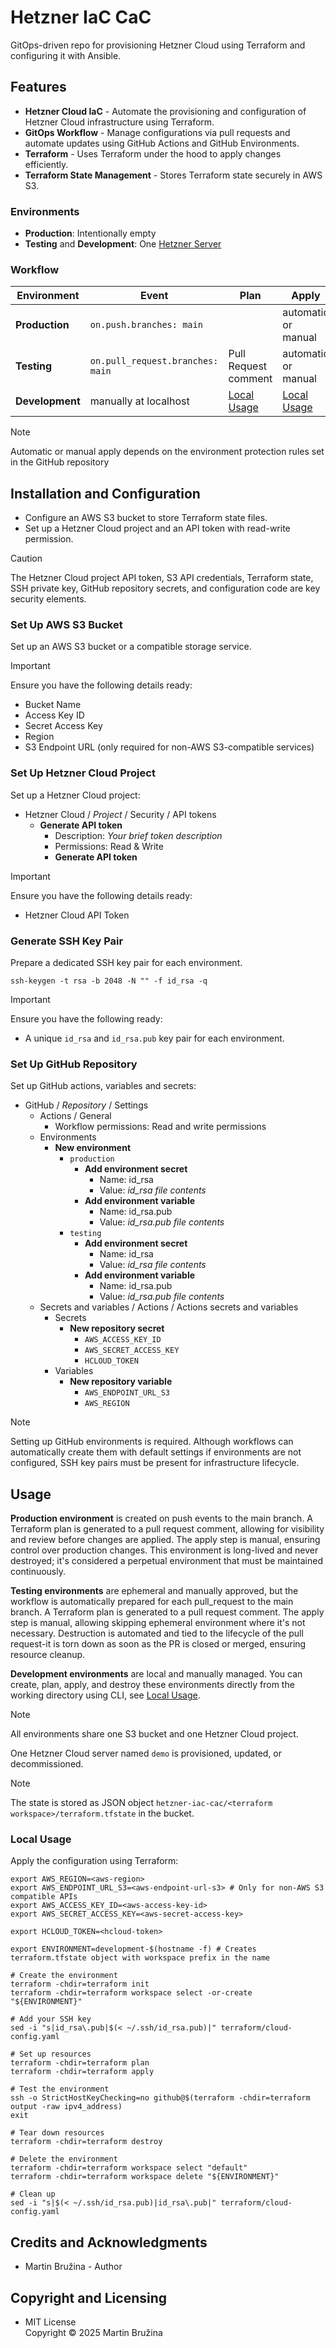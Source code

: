 # Hetzner IaC CaC

GitOps-driven repo for provisioning Hetzner Cloud using Terraform and configuring it with Ansible.

## Features

- **Hetzner Cloud IaC** - Automate the provisioning and configuration of Hetzner Cloud infrastructure using Terraform.
- **GitOps Workflow** - Manage configurations via pull requests and automate updates using GitHub Actions and GitHub Environments.
- **Terraform** - Uses Terraform under the hood to apply changes efficiently.
- **Terraform State Management** - Stores Terraform state securely in AWS S3.

### Environments

- **Production**: Intentionally empty
- **Testing** and **Development**: One [Hetzner Server](https://docs.hetzner.com/cloud/servers/getting-started/creating-a-server/)

### Workflow

| Environment     | Event                            | Plan                        | Apply                       | Destroy                      |
| --------------- | -------------------------------- | --------------------------- | --------------------------- | ---------------------------- |
| **Production**  | `on.push.branches: main`         |                             | automatic or manual         | never, perpetual environment |
| **Testing**     | `on.pull_request.branches: main` | Pull Request comment        | automatic or manual         | on pull-request close/merge  |
| **Development** | manually at localhost            | [Local Usage](#local-usage) | [Local Usage](#local-usage) | [Local Usage](#local-usage)  |

> [!note]
> Automatic or manual apply depends on the environment protection rules set in the GitHub repository

## Installation and Configuration

- Configure an AWS S3 bucket to store Terraform state files.
- Set up a Hetzner Cloud project and an API token with read-write permission.

> [!caution]
> The Hetzner Cloud project API token, S3 API credentials, Terraform state, SSH private key, GitHub repository secrets, and configuration code are key security elements.

### Set Up AWS S3 Bucket

Set up an AWS S3 bucket or a compatible storage service.

> [!important]
> Ensure you have the following details ready:
>
> - Bucket Name
> - Access Key ID
> - Secret Access Key
> - Region
> - S3 Endpoint URL (only required for non-AWS S3-compatible services)

### Set Up Hetzner Cloud Project

Set up a Hetzner Cloud project:

- Hetzner Cloud / *Project* / Security / API tokens
  - **Generate API token**
    - Description: *Your brief token description*
    - Permissions: Read & Write
    - **Generate API token**

> [!important]
> Ensure you have the following details ready:
>
> - Hetzner Cloud API Token

### Generate SSH Key Pair

Prepare a dedicated SSH key pair for each environment.

```shell
ssh-keygen -t rsa -b 2048 -N "" -f id_rsa -q
```

> [!important]
> Ensure you have the following ready:
>
> - A unique `id_rsa` and `id_rsa.pub` key pair for each environment.

### Set Up GitHub Repository

Set up GitHub actions, variables and secrets:

- GitHub / *Repository* / Settings
  - Actions / General
    - Workflow permissions: Read and write permissions
  - Environments
    - **New environment**
      - `production`
        - **Add environment secret**
          - Name: id_rsa
          - Value: *id_rsa file contents*
        - **Add environment variable**
          - Name: id_rsa.pub
          - Value: *id_rsa.pub file contents*
      - `testing`
        - **Add environment secret**
          - Name: id_rsa
          - Value: *id_rsa file contents*
        - **Add environment variable**
          - Name: id_rsa.pub
          - Value: *id_rsa.pub file contents*
  - Secrets and variables / Actions / Actions secrets and variables
    - Secrets
      - **New repository secret**
        - `AWS_ACCESS_KEY_ID`
        - `AWS_SECRET_ACCESS_KEY`
        - `HCLOUD_TOKEN`
    - Variables
      - **New repository variable**
        - `AWS_ENDPOINT_URL_S3`
        - `AWS_REGION`

> [!note]
> Setting up GitHub environments is required. Although workflows can automatically create them with default settings if environments are not configured, SSH key pairs must be present for infrastructure lifecycle.

## Usage

**Production environment** is created on push events to the main branch. A Terraform plan is generated to a pull request comment, allowing for visibility and review before changes are applied. The apply step is manual, ensuring control over production changes. This environment is long-lived and never destroyed; it's considered a perpetual environment that must be maintained continuously.

**Testing environments** are ephemeral and manually approved, but the workflow is automatically prepared for each pull_request to the main branch. A Terraform plan is generated to a pull request comment. The apply step is manual, allowing skipping ephemeral environment where it's not necessary. Destruction is automated and tied to the lifecycle of the pull request-it is torn down as soon as the PR is closed or merged, ensuring resource cleanup.

**Development environments** are local and manually managed. You can create, plan, apply, and destroy these environments directly from the working directory using CLI, see [Local Usage](#local-usage).

> [!note]
> All environments share one S3 bucket and one Hetzner Cloud project.

One Hetzner Cloud server named `demo` is provisioned, updated, or decommissioned.

> [!note]
> The state is stored as JSON object `hetzner-iac-cac/<terraform workspace>/terraform.tfstate` in the bucket.

### Local Usage

Apply the configuration using Terraform:

```shell
export AWS_REGION=<aws-region>
export AWS_ENDPOINT_URL_S3=<aws-endpoint-url-s3> # Only for non-AWS S3 compatible APIs
export AWS_ACCESS_KEY_ID=<aws-access-key-id>
export AWS_SECRET_ACCESS_KEY=<aws-secret-access-key>

export HCLOUD_TOKEN=<hcloud-token>

export ENVIRONMENT=development-$(hostname -f) # Creates terraform.tfstate object with workspace prefix in the name

# Create the environment
terraform -chdir=terraform init
terraform -chdir=terraform workspace select -or-create "${ENVIRONMENT}"

# Add your SSH key
sed -i "s|id_rsa\.pub|$(< ~/.ssh/id_rsa.pub)|" terraform/cloud-config.yaml

# Set up resources
terraform -chdir=terraform plan
terraform -chdir=terraform apply

# Test the environment
ssh -o StrictHostKeyChecking=no github@$(terraform -chdir=terraform output -raw ipv4_address)
exit

# Tear down resources
terraform -chdir=terraform destroy

# Delete the environment
terraform -chdir=terraform workspace select "default"
terraform -chdir=terraform workspace delete "${ENVIRONMENT}"

# Clean up
sed -i "s|$(< ~/.ssh/id_rsa.pub)|id_rsa\.pub|" terraform/cloud-config.yaml
```

## Credits and Acknowledgments

- Martin Bružina - Author

## Copyright and Licensing

- MIT License  
  Copyright © 2025 Martin Bružina
